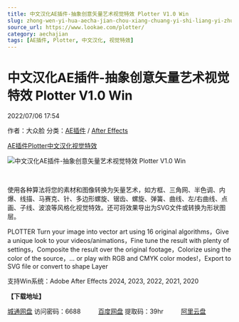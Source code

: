 ```yaml
---
title: 中文汉化AE插件-抽象创意矢量艺术视觉特效 Plotter V1.0 Win
slug: zhong-wen-yi-hua-aecha-jian-chou-xiang-chuang-yi-shi-liang-yi-zhu-shi-jue-te-xiao-plotter-v1-0-win
source_url: https://www.lookae.com/plotter/
category: aechajian
tags: [AE插件, Plotter, 中文汉化, 视觉特效]
---
```

# 中文汉化AE插件-抽象创意矢量艺术视觉特效 Plotter V1.0 Win

2022/07/06 17:54

作者：大众脸
分类：[AE插件](https://www.lookae.com/after-effects/aechajian/) / [After Effects](https://www.lookae.com/after-effects/)

[AE插件](https://www.lookae.com/tag/ae%e6%8f%92%e4%bb%b6/)[Plotter](https://www.lookae.com/tag/plotter/)[中文汉化](https://www.lookae.com/tag/%e4%b8%ad%e6%96%87%e6%b1%89%e5%8c%96/)[视觉特效](https://www.lookae.com/tag/%e8%a7%86%e8%a7%89%e7%89%b9%e6%95%88/)

![中文汉化AE插件-抽象创意矢量艺术视觉特效 Plotter V1.0 Win](https://www.lookae.com/wp-content/uploads/2022/07/Plotter.jpg "中文汉化AE插件-抽象创意矢量艺术视觉特效 Plotter V1.0 Win-LookAE.com")

[﻿﻿﻿](https://cloud.video.taobao.com//play/u/705956171/p/1/e/6/t/1/367331553404.mp4)

使用各种算法将您的素材和图像转换为矢量艺术，如方框、三角网、半色调、内爆、线描、马赛克、针、多边形螺旋、锯齿、螺旋、弹簧、曲线、左/右曲线、点画、子线、波浪等风格化视觉特效。还可将效果导出为SVG文件或转换为形状图层。

PLOTTER Turn your image into vector art using 16 original algorithms，Give a unique look to your videos/animations，Fine tune the result with plenty of settings，Composite the result over the original footage，Colorize using the color of the source，… or play with RGB and CMYK color modes!，Export to SVG file or convert to shape Layer

支持Win系统：Adobe After Effects 2024, 2023, 2022, 2021, 2020

**【下载地址】**

[城通网盘](https://url70.ctfile.com/f/2827370-609659912-4acaba?p=4431) 访问密码：6688          [百度网盘](https://pan.baidu.com/s/1j97UuJx01bjLxC1M3Rzimg?pwd=39hr) 提取码：39hr          [阿里云盘](https://www.aliyundrive.com/s/ZRM9dmDGJNW)
